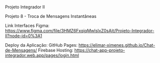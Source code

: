 Projeto Integrador II

Projeto 8 - Troca de Mensagens Instantâneas

Link Interfaces Figma: https://www.figma.com/file/3HMZ6FxqiqMwlsIxZ0sAit/Projeto-Integrador-II?node-id=0%3A1


Deploy da Aplicação:
GitHub Pages: https://elimar-ximenes.github.io/Chat-de-Mensagens/
Firebase Hosting: https://chat-app-projeto-integrador.web.app/pages/login.html
